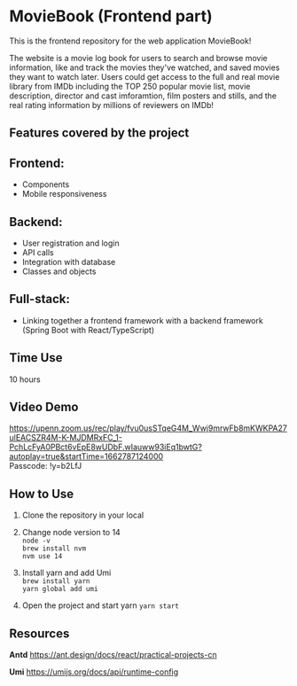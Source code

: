 # MovieBook (Frontend part)
This is the frontend repository for the web application MovieBook! 

The website is a movie log book for users to search and browse movie information, like and track the movies they've watched, and saved movies they want to watch later. Users could get access to the full and real movie library from IMDb including the TOP 250 popular movie list, movie description, director and cast imforamtion, film posters and stills, and the real rating information by millions of reviewers on IMDb! 

## Features covered by the project
## Frontend:
- Components
- Mobile responsiveness

## Backend:
- User registration and login
- API calls
- Integration with database
- Classes and objects

## Full-stack:
- Linking together a frontend framework with a backend framework (Spring Boot with React/TypeScript)

## Time Use
10 hours

## Video Demo
https://upenn.zoom.us/rec/play/fvu0usSTqeG4M_Wwj9mrwFb8mKWKPA27ulEACSZR4M-K-MJDMRxFC_1-PchLcFyA0PBct6vEpE8wUDbF.wIauww93iEq1bwtG?autoplay=true&startTime=1662787124000   
Passcode: !y=b2LfJ

## How to Use
1. Clone the repository in your local

2. Change node version to 14   
```node -v```   
```brew install nvm```   
```nvm use 14```   

3. Install yarn and add Umi   
```brew install yarn```   
```yarn global add umi```   

4. Open the project and start yarn
```yarn start```


## Resources

**Antd** https://ant.design/docs/react/practical-projects-cn

**Umi** https://umijs.org/docs/api/runtime-config
